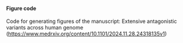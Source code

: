 #### Figure code

Code for generating figures of the manuscript:
Extensive antagonistic variants across human genome (https://www.medrxiv.org/content/10.1101/2024.11.28.24318135v1)
